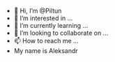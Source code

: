 - 👋 Hi, I’m @Piltun
- 👀 I’m interested in ...
- 🌱 I’m currently learning ...
- 💞️ I’m looking to collaborate on ...
- 📫 How to reach me ...
- My name is Aleksandr
<!---
Piltun/Piltun is a ✨ special ✨ repository because its `README.md` (this file) appears on your GitHub profile.
You can click the Preview link to take a look at your changes.
--->
